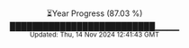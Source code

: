 <p align="center">
⏳Year Progress (87.03 %) <br>
██████████████████████████▁▁▁▁ <br>
<sub>Updated: Thu, 14 Nov 2024 12:41:43 GMT</sub>
</p>

